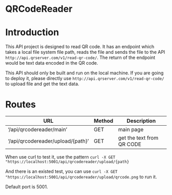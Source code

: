 # QRCodeReader

# Introduction
This API project is designed to read QR code.
It has an endpoint which takes a local file system file path, reads the file and sends the file to the API `http://api.qrserver.com/v1/read-qr-code/`.
The return of the endpoint would be text data encoded in the QR code.

This API should only be built and run on the local machine. If you are going to deploy it, please directly use `http://api.qrserver.com/v1/read-qr-code/` to upload file and get the text data.


# Routes
| URL | Method | Description |
| --- | --- | --- |
| ‘/api/qrcodereader/main’ | GET | main page |
| ‘/api/qrcodereader/upload/{path}’ | GET | get the text from QR CODE |

When use curl to test it, use the pattern
`curl -X GET "https://localhost:5001/api/qrcodereader/upload/{path}`

And there is an existed test, you can use
`curl -X GET "https://localhost:5001/api/qrcodereader/upload/qrcode.png` to run it.

Default port is 5001.

